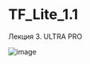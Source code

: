 # TF_Lite_1.1
Лекция 3. ULTRA PRO


![image](https://github.com/Mikhail-068/TF_Lite_1.1/assets/82748554/1d953ff7-0123-4dc9-a73f-6093350acbc8)
